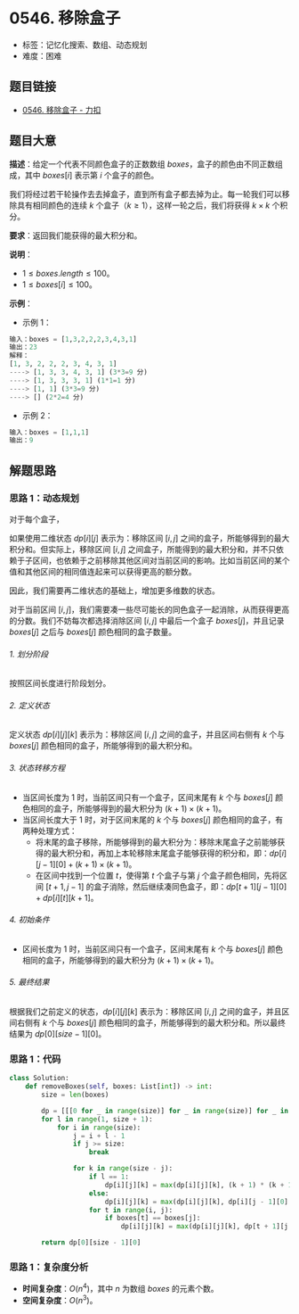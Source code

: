 # 0546. 移除盒子

- 标签：记忆化搜索、数组、动态规划
- 难度：困难

## 题目链接

- [0546. 移除盒子 - 力扣](https://leetcode.cn/problems/remove-boxes/)

## 题目大意

**描述**：给定一个代表不同颜色盒子的正数数组 $boxes$，盒子的颜色由不同正数组成，其中 $boxes[i]$ 表示第 $i$ 个盒子的颜色。

我们将经过若干轮操作去去掉盒子，直到所有盒子都去掉为止。每一轮我们可以移除具有相同颜色的连续 $k$ 个盒子（$k \ge 1$），这样一轮之后，我们将获得 $k \times k$ 个积分。

**要求**：返回我们能获得的最大积分和。

**说明**：

- $1 \le boxes.length \le 100$。
- $1 \le boxes[i] \le 100$。

**示例**：

- 示例 1：

```python
输入：boxes = [1,3,2,2,2,3,4,3,1]
输出：23
解释：
[1, 3, 2, 2, 2, 3, 4, 3, 1] 
----> [1, 3, 3, 4, 3, 1] (3*3=9 分) 
----> [1, 3, 3, 3, 1] (1*1=1 分) 
----> [1, 1] (3*3=9 分) 
----> [] (2*2=4 分)
```

- 示例 2：

```python
输入：boxes = [1,1,1]
输出：9
```

## 解题思路

### 思路 1：动态规划

对于每个盒子，

如果使用二维状态 $dp[i][j]$ 表示为：移除区间 $[i, j]$ 之间的盒子，所能够得到的最大积分和。但实际上，移除区间 $[i, j]$ 之间盒子，所能得到的最大积分和，并不只依赖于子区间，也依赖于之前移除其他区间对当前区间的影响。比如当前区间的某个值和其他区间的相同值连起来可以获得更高的额分数。

因此，我们需要再二维状态的基础上，增加更多维数的状态。

对于当前区间 $[i, j]$，我们需要凑一些尽可能长的同色盒子一起消除，从而获得更高的分数。我们不妨每次都选择消除区间 $[i, j]$ 中最后一个盒子 $boxes[j]$，并且记录 $boxes[j]$ 之后与 $boxes[j]$ 颜色相同的盒子数量。

###### 1. 划分阶段

按照区间长度进行阶段划分。

###### 2. 定义状态

定义状态 $dp[i][j][k]$ 表示为：移除区间 $[i, j]$ 之间的盒子，并且区间右侧有 $k$ 个与 $boxes[j]$ 颜色相同的盒子，所能够得到的最大积分和。

###### 3. 状态转移方程

- 当区间长度为 $1$ 时，当前区间只有一个盒子，区间末尾有 $k$ 个与 $boxes[j]$ 颜色相同的盒子，所能够得到的最大积分为 $(k + 1) \times (k + 1)$。
- 当区间长度大于 $1$ 时，对于区间末尾的 $k$ 个与 $boxes[j]$ 颜色相同的盒子，有两种处理方式：
  - 将末尾的盒子移除，所能够得到的最大积分为：移除末尾盒子之前能够获得的最大积分和，再加上本轮移除末尾盒子能够获得的积分和，即：$dp[i][j - 1][0] + (k + 1) \times (k + 1)$。
  - 在区间中找到一个位置 $t$，使得第 $t$ 个盒子与第 $j$ 个盒子颜色相同，先将区间 $[t + 1, j - 1]$ 的盒子消除，然后继续凑同色盒子，即：$dp[t + 1][j - 1][0] + dp[i][t][k + 1]$。

###### 4. 初始条件

- 区间长度为 $1$ 时，当前区间只有一个盒子，区间末尾有 $k$ 个与 $boxes[j]$ 颜色相同的盒子，所能够得到的最大积分为 $(k + 1) \times (k + 1)$。

###### 5. 最终结果

根据我们之前定义的状态，$dp[i][j][k]$ 表示为：移除区间 $[i, j]$ 之间的盒子，并且区间右侧有 $k$ 个与 $boxes[j]$ 颜色相同的盒子，所能够得到的最大积分和。所以最终结果为 $dp[0][size - 1][0]$。

### 思路 1：代码

```python
class Solution:
    def removeBoxes(self, boxes: List[int]) -> int:
        size = len(boxes)

        dp = [[[0 for _ in range(size)] for _ in range(size)] for _ in range(size)]
        for l in range(1, size + 1):
            for i in range(size):
                j = i + l - 1
                if j >= size:
                    break

                for k in range(size - j):
                    if l == 1:
                        dp[i][j][k] = max(dp[i][j][k], (k + 1) * (k + 1))
                    else:
                        dp[i][j][k] = max(dp[i][j][k], dp[i][j - 1][0] + (k + 1) * (k + 1))
                    for t in range(i, j):
                        if boxes[t] == boxes[j]:
                            dp[i][j][k] = max(dp[i][j][k], dp[t + 1][j - 1][0] + dp[i][t][k + 1])

        return dp[0][size - 1][0]
```

### 思路 1：复杂度分析

- **时间复杂度**：$O(n^4)$，其中 $n$ 为数组 $boxes$ 的元素个数。
- **空间复杂度**：$O(n^3)$。

